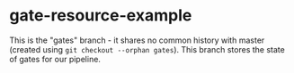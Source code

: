# gate-resource-example

This is the "gates" branch - it shares no common history with master (created using `git checkout --orphan gates`).
This branch stores the state of gates for our pipeline.
